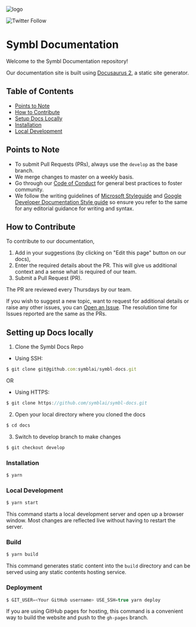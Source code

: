 ![logo](https://user-images.githubusercontent.com/81958801/129763344-cd250502-7f54-4b62-961a-5604ea9520fb.png)

![Twitter Follow](https://img.shields.io/twitter/follow/symbldotai?style=social)


# Symbl Documentation

Welcome to the Symbl Documentation repository!

Our documentation site is built using [Docusaurus 2](https://v2.docusaurus.io/), a static site generator. 

## Table of Contents
- [Points to Note](#points-to-note)
- [How to Contribute](#how-to-contribute)
- [Setup Docs Locally](#set-up-docs-locally)
- [Installation](#installation)
- [Local Development](#local-development)

## Points to Note

- To submit Pull Requests (PRs), always use the `develop` as the base branch.
- We merge changes to master on a weekly basis.
- Go through our [Code of Conduct](https://github.com/symblai/symbl-docs/blob/develop/CODE_OF_CONDUCT.md) for general best practices to foster community. 
- We follow the writing guidelines of [Microsoft Styleguide](https://docs.microsoft.com/en-us/style-guide/welcome/) and [Google Developer Documentation Style guide](https://developers.google.com/style) so ensure you refer to the same for any editorial guidance for writing and syntax.

## How to Contribute
To contribute to our documentation, 

1. Add in your suggestions (by clicking on "Edit this page" button on our docs),
2. Enter the required details about the PR. This will give us additional context and a sense what is required of our team. 
3. Submit a Pull Request (PR).

The PR are reviewed every Thursdays by our team. 

If you wish to suggest a new topic, want to request for additional details or raise any other issues, you can [Open an Issue](https://github.com/symblai/symbl-docs/issues/new). The resolution time for Issues reported are the same as the PRs.  

## Setting up Docs locally

1. Clone the Symbl Docs Repo

- Using SSH:
  
```js
$ git clone git@github.com:symblai/symbl-docs.git
```
  
   OR 

- Using HTTPS:

```js
$ git clone https://github.com/symblai/symbl-docs.git
```

2. Open your local directory where you cloned the docs
  
```js
$ cd docs
```

3. Switch to develop branch to make changes

```js
$ git checkout develop
```
### Installation

```js
$ yarn
```

### Local Development

```js
$ yarn start
```

This command starts a local development server and open up a browser window. Most changes are reflected live without having to restart the server.

### Build

```js
$ yarn build
```

This command generates static content into the `build` directory and can be served using any static contents hosting service.

### Deployment

```js
$ GIT_USER=<Your GitHub username> USE_SSH=true yarn deploy
```

If you are using GitHub pages for hosting, this command is a convenient way to build the website and push to the `gh-pages` branch.

